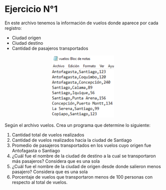 # Ejercicio N°1

En este archivo tenemos la información de vuelos donde aparece por cada registro:
* Ciudad origen
* Ciudad destino
* Cantidad de pasajeros transportados

<center><img src="img/img_01.PNG" alt="Ejemplo de archivo" height="200" width="200"></center>

Según el archivo vuelos. Crea un programa que determine lo
siguiente:
1. Cantidad total de vuelos realizados
2. Cantidad de vuelos realizados hacia la ciudad de Santiago
3. Promedio de pasajeros transportados en los vuelos cuyo origen
fue Antofagasta o Santiago
4. ¿Cuál fue el nombre de la ciudad de destino a la cual se
transportaron más pasajeros? Considera que es una sola
5. ¿Cuál fue el nombre de la ciudad de origen desde donde salieron
menos pasajero? Considera que es una sola
6. Porcentaje de vuelos que transportaron menos de 100 personas
con respecto al total de vuelos.